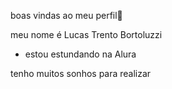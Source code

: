  boas vindas ao meu perfil🖤

meu nome é Lucas Trento Bortoluzzi

- estou estundando na Alura

tenho muitos sonhos para realizar



